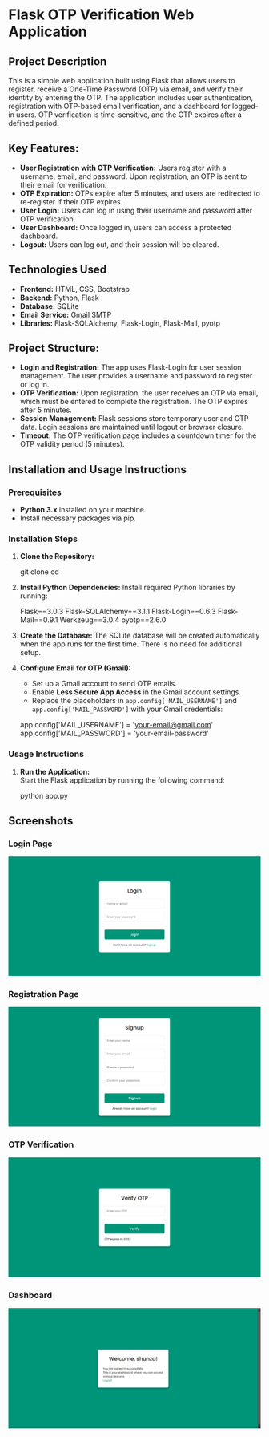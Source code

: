 # Flask OTP Verification Web Application

## Project Description

This is a simple web application built using Flask that allows users to register, receive a One-Time Password (OTP) via email, and verify their identity by entering the OTP. The application includes user authentication, registration with OTP-based email verification, and a dashboard for logged-in users. OTP verification is time-sensitive, and the OTP expires after a defined period.

## Key Features:
- **User Registration with OTP Verification:** Users register with a username, email, and password. Upon registration, an OTP is sent to their email for verification.
- **OTP Expiration:** OTPs expire after 5 minutes, and users are redirected to re-register if their OTP expires.
- **User Login:** Users can log in using their username and password after OTP verification.
- **User Dashboard:** Once logged in, users can access a protected dashboard.
- **Logout:** Users can log out, and their session will be cleared.

## Technologies Used
- **Frontend:** HTML, CSS, Bootstrap
- **Backend:** Python, Flask
- **Database:** SQLite
- **Email Service:** Gmail SMTP
- **Libraries:** Flask-SQLAlchemy, Flask-Login, Flask-Mail, pyotp

## Project Structure:
- **Login and Registration:** The app uses Flask-Login for user session management. The user provides a username and password to register or log in.
- **OTP Verification:** Upon registration, the user receives an OTP via email, which must be entered to complete the registration. The OTP expires after 5 minutes.
- **Session Management:** Flask sessions store temporary user and OTP data. Login sessions are maintained until logout or browser closure.
- **Timeout:** The OTP verification page includes a countdown timer for the OTP validity period (5 minutes).

## Installation and Usage Instructions

### Prerequisites
- **Python 3.x** installed on your machine.
- Install necessary packages via pip.

### Installation Steps
1. **Clone the Repository:**
    
    git clone <repository-url>
    cd <repository-directory>
    

2. **Install Python Dependencies:**
    Install required Python libraries by running:
    
    Flask==3.0.3
    Flask-SQLAlchemy==3.1.1
    Flask-Login==0.6.3
    Flask-Mail==0.9.1
    Werkzeug==3.0.4
    pyotp==2.6.0

    

3. **Create the Database:**
   The SQLite database will be created automatically when the app runs for the first time. There is no need for additional setup.

4. **Configure Email for OTP (Gmail):**
    - Set up a Gmail account to send OTP emails.
    - Enable **Less Secure App Access** in the Gmail account settings.
    - Replace the placeholders in `app.config['MAIL_USERNAME']` and `app.config['MAIL_PASSWORD']` with your Gmail credentials:
    
    app.config['MAIL_USERNAME'] = 'your-email@gmail.com'  
    app.config['MAIL_PASSWORD'] = 'your-email-password'
    

### Usage Instructions

1. **Run the Application:**  
   Start the Flask application by running the following command:
   
   python app.py



## Screenshots

### Login Page
![Login Page](screenshots/login.png)

### Registration Page
![Registration Page](screenshots/register.png)

### OTP Verification
![OTP Verification](screenshots/Verify_otp.png)

### Dashboard
![Dashboard](screenshots/dashboard.png)


